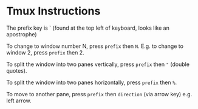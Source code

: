 # Tmux Instructions

The prefix key is ` (found at the top left of keyboard, looks like an apostrophe)

To change to window number N, press `prefix` then `N`. E.g. to change to window 2, press `prefix` then 2.

To split the window into two panes vertically, press `prefix` then `"` (double quotes).

To split the window into two panes horizontally, press `prefix` then `%`.

To move to another pane, press `prefix` then `direction` (via arrow key) e.g. left arrow.
